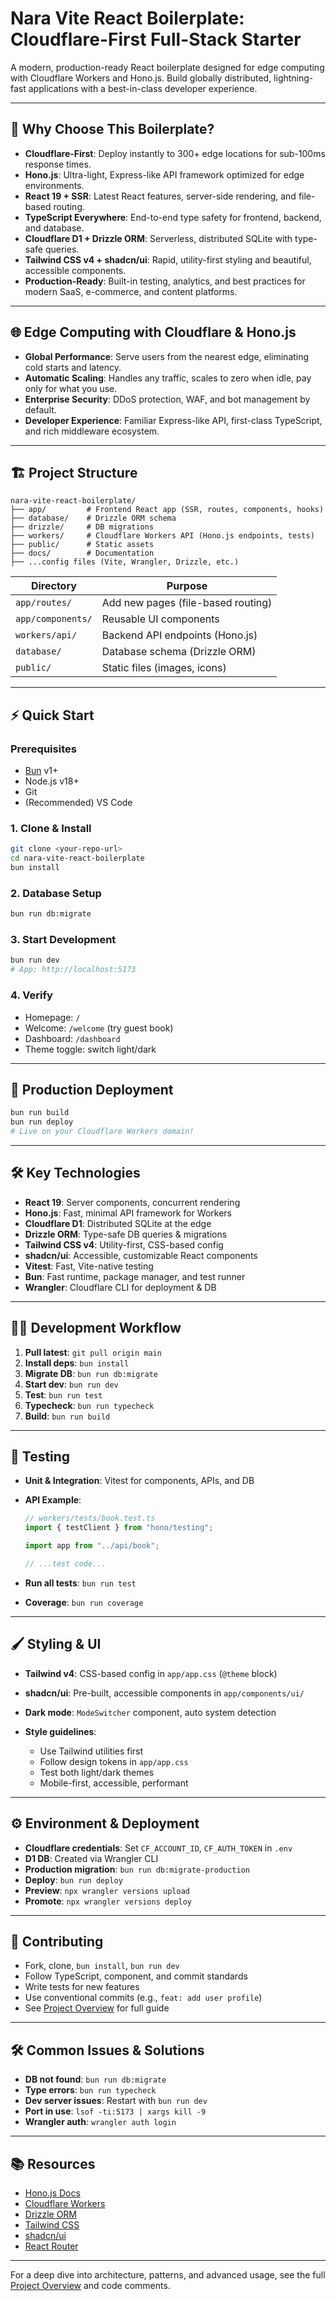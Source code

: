 # Nara Vite React Boilerplate: Cloudflare-First Full-Stack Starter

A modern, production-ready React boilerplate designed for edge computing with Cloudflare Workers and Hono.js. Build globally distributed, lightning-fast applications with a best-in-class developer experience.

---

## 🚀 Why Choose This Boilerplate?

- **Cloudflare-First**: Deploy instantly to 300+ edge locations for sub-100ms response times.
- **Hono.js**: Ultra-light, Express-like API framework optimized for edge environments.
- **React 19 + SSR**: Latest React features, server-side rendering, and file-based routing.
- **TypeScript Everywhere**: End-to-end type safety for frontend, backend, and database.
- **Cloudflare D1 + Drizzle ORM**: Serverless, distributed SQLite with type-safe queries.
- **Tailwind CSS v4 + shadcn/ui**: Rapid, utility-first styling and beautiful, accessible components.
- **Production-Ready**: Built-in testing, analytics, and best practices for modern SaaS, e-commerce, and content platforms.

---

## 🌐 Edge Computing with Cloudflare & Hono.js

- **Global Performance**: Serve users from the nearest edge, eliminating cold starts and latency.
- **Automatic Scaling**: Handles any traffic, scales to zero when idle, pay only for what you use.
- **Enterprise Security**: DDoS protection, WAF, and bot management by default.
- **Developer Experience**: Familiar Express-like API, first-class TypeScript, and rich middleware ecosystem.

---

## 🏗️ Project Structure

```text
nara-vite-react-boilerplate/
├── app/         # Frontend React app (SSR, routes, components, hooks)
├── database/    # Drizzle ORM schema
├── drizzle/     # DB migrations
├── workers/     # Cloudflare Workers API (Hono.js endpoints, tests)
├── public/      # Static assets
├── docs/        # Documentation
├── ...config files (Vite, Wrangler, Drizzle, etc.)
```

| Directory         | Purpose                            |
| ----------------- | ---------------------------------- |
| `app/routes/`     | Add new pages (file-based routing) |
| `app/components/` | Reusable UI components             |
| `workers/api/`    | Backend API endpoints (Hono.js)    |
| `database/`       | Database schema (Drizzle ORM)      |
| `public/`         | Static files (images, icons)       |

---

## ⚡ Quick Start

### Prerequisites

- [Bun](https://bun.sh/) v1+
- Node.js v18+
- Git
- (Recommended) VS Code

### 1. Clone & Install

```bash
git clone <your-repo-url>
cd nara-vite-react-boilerplate
bun install
```

### 2. Database Setup

```bash
bun run db:migrate
```

### 3. Start Development

```bash
bun run dev
# App: http://localhost:5173
```

### 4. Verify

- Homepage: `/`
- Welcome: `/welcome` (try guest book)
- Dashboard: `/dashboard`
- Theme toggle: switch light/dark

---

## 🚀 Production Deployment

```bash
bun run build
bun run deploy
# Live on your Cloudflare Workers domain!
```

---

## 🛠️ Key Technologies

- **React 19**: Server components, concurrent rendering
- **Hono.js**: Fast, minimal API framework for Workers
- **Cloudflare D1**: Distributed SQLite at the edge
- **Drizzle ORM**: Type-safe DB queries & migrations
- **Tailwind CSS v4**: Utility-first, CSS-based config
- **shadcn/ui**: Accessible, customizable React components
- **Vitest**: Fast, Vite-native testing
- **Bun**: Fast runtime, package manager, and test runner
- **Wrangler**: Cloudflare CLI for deployment & DB

---

## 🧑‍💻 Development Workflow

1. **Pull latest**: `git pull origin main`
2. **Install deps**: `bun install`
3. **Migrate DB**: `bun run db:migrate`
4. **Start dev**: `bun run dev`
5. **Test**: `bun run test`
6. **Typecheck**: `bun run typecheck`
7. **Build**: `bun run build`

---

## 🧪 Testing

- **Unit & Integration**: Vitest for components, APIs, and DB
- **API Example**:

  ```typescript
  // workers/tests/book.test.ts
  import { testClient } from "hono/testing";

  import app from "../api/book";

  // ...test code...
  ```

- **Run all tests**: `bun run test`
- **Coverage**: `bun run coverage`

---

## 🖌️ Styling & UI

- **Tailwind v4**: CSS-based config in `app/app.css` (`@theme` block)
- **shadcn/ui**: Pre-built, accessible components in `app/components/ui/`
- **Dark mode**: `ModeSwitcher` component, auto system detection
- **Style guidelines**:

  - Use Tailwind utilities first
  - Follow design tokens in `app/app.css`
  - Test both light/dark themes
  - Mobile-first, accessible, performant

---

## ⚙️ Environment & Deployment

- **Cloudflare credentials**: Set `CF_ACCOUNT_ID`, `CF_AUTH_TOKEN` in `.env`
- **D1 DB**: Created via Wrangler CLI
- **Production migration**: `bun run db:migrate-production`
- **Deploy**: `bun run deploy`
- **Preview**: `npx wrangler versions upload`
- **Promote**: `npx wrangler versions deploy`

---

## 🤝 Contributing

- Fork, clone, `bun install`, `bun run dev`
- Follow TypeScript, component, and commit standards
- Write tests for new features
- Use conventional commits (e.g., `feat: add user profile`)
- See [Project Overview](docs/PROJECT_OVERVIEW.md) for full guide

---

## 🛠️ Common Issues & Solutions

- **DB not found**: `bun run db:migrate`
- **Type errors**: `bun run typecheck`
- **Dev server issues**: Restart with `bun run dev`
- **Port in use**: `lsof -ti:5173 | xargs kill -9`
- **Wrangler auth**: `wrangler auth login`

---

## 📚 Resources

- [Hono.js Docs](https://hono.dev/)
- [Cloudflare Workers](https://developers.cloudflare.com/workers/)
- [Drizzle ORM](https://orm.drizzle.team/)
- [Tailwind CSS](https://tailwindcss.com/)
- [shadcn/ui](https://ui.shadcn.com/)
- [React Router](https://reactrouter.com/)

---

For a deep dive into architecture, patterns, and advanced usage, see the full [Project Overview](docs/PROJECT_OVERVIEW.md) and code comments.
